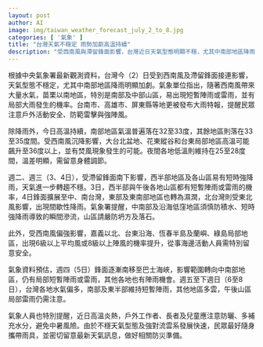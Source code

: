 ```yaml
---
layout: post
author: AI
image: img/taiwan_weather_forecast_july_2_to_8.jpg
categories: [ '氣象' ]
title: "台灣天氣不穩定 雨勢加劇高溫持續"
description: "受西南風與滯留鋒面影響，台灣近日天氣型態明顯不穩，尤其中南部地區降雨加劇，並有局部大雨及雷雨風險。南部氣溫仍高，局部區域可能突破36度，易有焚風現象。週三前各地短暫陣雨、週四起鋒面南移，雨勢集中中南部及山區，需防積水、土石流與強陣風。戶外工作者應注意防曬及補水，外出民眾建議隨身攜帶雨具並留意最新天氣預報。"
---
```

根據中央氣象署最新觀測資料，台灣今（2）日受到西南風及滯留鋒面接連影響，天氣型態不穩定，尤其中南部地區降雨明顯加劇。氣象單位指出，隨著西南風帶來大量水氣，苗栗以南地區，特別是南部及中部山區，易出現短暫陣雨或雷雨，並有局部大雨發生的機率。台南市、高雄市、屏東縣等地更被發布大雨特報，提醒民眾注意戶外活動安全、防範雷擊與強陣風。

除降雨外，今日高溫持續，南部地區氣溫普遍落在32至33度，其餘地區則落在33至35度間。受西南風沉降影響，大台北盆地、花東縱谷和台東局部地區高溫可能飆升至36度以上，並有焚風現象發生的可能。夜間各地低溫則維持在25至28度間，溫差明顯，需留意身體調節。

週二、週三（3、4日），受滯留鋒面南下影響，西半部地區及各山區易有短時強降雨，天氣進一步轉趨不穩。3日，西半部與午後各地山區都有短暫陣雨或雷雨的機率，4日鋒面擴展至中、南台灣，東部及東南部地區也轉為濕潤，北台灣則受東北風影響，出現間歇性降雨。氣象署提醒，中南部及沿海低窪地區須慎防積水、短時強降雨導致的瞬間滲流，山區請嚴防坍方及落石。

此外，受西南風偏強影響，嘉義以北、台東沿海、恆春半島及蘭嶼、綠島局部地區，出現6級以上平均風或8級以上陣風的機率提升，從事海邊活動人員需特別留意安全。

氣象資料預估，週四（5日）鋒面逐漸南移至巴士海峽，影響範圍轉向中南部地區，仍有局部短暫陣雨或雷雨，其他各地也有陣雨機會。週五至下週日（6至8日），台灣各地水氣偏多，南部及東半部維持短暫陣雨，其他地區多雲，午後山區局部雷雨仍需注意。

氣象人員也特別提醒，近日高溫炎熱，戶外工作者、長者及兒童應注意防曬、多補充水分，避免中暑風險。由於不穩天氣型態及強對流雲系發展快速，民眾最好隨身攜帶雨具，並密切留意最新天氣訊息，做好相關防災準備。
